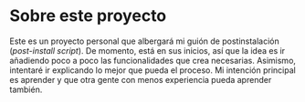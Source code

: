 # Sobre este proyecto

Este es un proyecto personal que albergará mi guión de postinstalación (*post-install script*). De momento, está en sus inicios, así que la idea es ir añadiendo poco a poco las funcionalidades que crea necesarias. Asimismo, intentaré ir explicando lo mejor que pueda el proceso. Mi intención principal es aprender y que otra gente con menos experiencia pueda aprender también.
